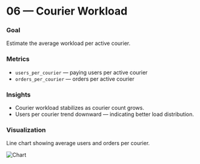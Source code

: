 # 06 — Courier Workload

### Goal
Estimate the average workload per active courier.

### Metrics
- `users_per_courier` — paying users per active courier  
- `orders_per_courier` — orders per active courier  

### Insights
- Courier workload stabilizes as courier count grows.  
- Users per courier trend downward — indicating better load distribution.  

### Visualization
Line chart showing average users and orders per courier.

![Сhart](сhart_workload.png)
